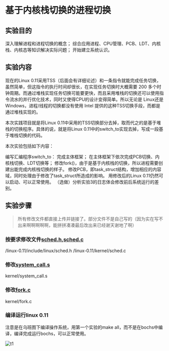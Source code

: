 # 基于内核栈切换的进程切换

## 实验目的
深入理解进程和进程切换的概念；
综合应用进程、CPU管理、PCB、LDT、内核栈、内核态等知识解决实际问题；
开始建立系统认识。
## 实验内容
现在的Linux 0.11采用TSS（后面会有详细论述）和一条指令就能完成任务切换，虽然简单，但这指令的执行时间却很长，在实现任务切换时大概需要 200 多个时钟周期。而通过堆栈实现任务切换可能要更快，而且采用堆栈的切换还可以使用指令流水的并行优化技术，同时又使得CPU的设计变得简单。所以无论是 Linux还是 Windows，进程/线程的切换都没有使用 Intel 提供的这种TSS切换手段，而都是通过堆栈实现的。

本次实践项目就是将Linux 0.11中采用的TSS切换部分去掉，取而代之的是基于堆栈的切换程序。具体的说，就是将Linux 0.11中的switch_to实现去掉，写成一段基于堆栈切换的代码。

本次实验包括如下内容：

编写汇编程序switch_to：
完成主体框架；
在主体框架下依次完成PCB切换、内核栈切换、LDT切换等；
修改fork()，由于是基于内核栈的切换，所以进程需要创建出能完成内核栈切换的样子。
修改PCB，即task_struct结构，增加相应的内容域，同时处理由于修改了task_struct所造成的影响。
用修改后的Linux 0.11仍然可以启动、可以正常使用。
（选做）分析实验3的日志体会修改前后系统运行的差别。

## 实验步骤

> 所有修改文件都直接上传并链接了。部分文件不是自己写的（因为实在写不出来啊啊啊啊啊，能拼拼凑凑最后改出来已经谢天谢地了啊）

### 按要求修改文件[sched.h](https://github.com/KXTV587/HIT-OSLAB/tree/master/%E7%94%A8%E5%88%B0%E7%9A%84%E5%9B%BE%E7%89%87/%E5%AE%9E%E9%AA%8C4/sched.h),[sched.c](https://github.com/KXTV587/HIT-OSLAB/tree/master/%E7%94%A8%E5%88%B0%E7%9A%84%E5%9B%BE%E7%89%87/%E5%AE%9E%E9%AA%8C4/sched.c)

/linux-0.11/include/linux/sched.h
/linux-0.11/kernel/sched.c



### 修改[system_call.s](https://github.com/KXTV587/HIT-OSLAB/tree/master/%E7%94%A8%E5%88%B0%E7%9A%84%E5%9B%BE%E7%89%87/%E5%AE%9E%E9%AA%8C4/system_call.s)

kernel/system_call.s

### 修改[fork.c](https://github.com/KXTV587/HIT-OSLAB/tree/master/%E7%94%A8%E5%88%B0%E7%9A%84%E5%9B%BE%E7%89%87/%E5%AE%9E%E9%AA%8C4/fork.c)

kernel/fork.c

### 编译运行linux 0.11

注意是在乌班图下编译操作系统，用第一个实验的make all，而不是在bochs中编译，编译完成运行bochs，可以正常使用。

![t1](https://github.com/KXTV587/HIT-OSLAB/tree/master/%E7%94%A8%E5%88%B0%E7%9A%84%E5%9B%BE%E7%89%87/%E5%AE%9E%E9%AA%8C4/1.png)



